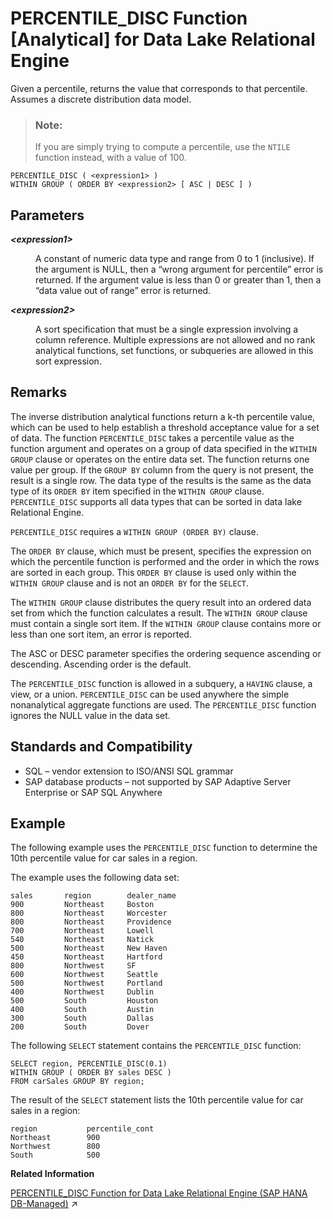 <!-- loioa56e219484f21015b3a4f46749d3faf5 -->

# PERCENTILE\_DISC Function \[Analytical\] for Data Lake Relational Engine

Given a percentile, returns the value that corresponds to that percentile. Assumes a discrete distribution data model.



> ### Note:  
> If you are simply trying to compute a percentile, use the `NTILE` function instead, with a value of 100.



```
PERCENTILE_DISC ( <expression1> )
WITHIN GROUP ( ORDER BY <expression2> [ ASC | DESC ] )
```



<a name="loioa56e219484f21015b3a4f46749d3faf5__PERCENTILE_DISC_parm1"/>

## Parameters


<dl>
<dt><b>

*<expression1\>*

</b></dt>
<dd>

A constant of numeric data type and range from 0 to 1 \(inclusive\). If the argument is NULL, then a “wrong argument for percentile” error is returned. If the argument value is less than 0 or greater than 1, then a “data value out of range” error is returned.



</dd><dt><b>

*<expression2\>*

</b></dt>
<dd>

A sort specification that must be a single expression involving a column reference. Multiple expressions are not allowed and no rank analytical functions, set functions, or subqueries are allowed in this sort expression.



</dd>
</dl>



<a name="loioa56e219484f21015b3a4f46749d3faf5__PERCENTILE_DISC_remarks1"/>

## Remarks

The inverse distribution analytical functions return a k-th percentile value, which can be used to help establish a threshold acceptance value for a set of data. The function `PERCENTILE_DISC` takes a percentile value as the function argument and operates on a group of data specified in the `WITHIN GROUP` clause or operates on the entire data set. The function returns one value per group. If the `GROUP BY` column from the query is not present, the result is a single row. The data type of the results is the same as the data type of its `ORDER BY` item specified in the `WITHIN GROUP` clause. `PERCENTILE_DISC` supports all data types that can be sorted in data lake Relational Engine.

`PERCENTILE_DISC` requires a `WITHIN GROUP (ORDER BY)` clause.

The `ORDER BY` clause, which must be present, specifies the expression on which the percentile function is performed and the order in which the rows are sorted in each group. This `ORDER BY` clause is used only within the `WITHIN GROUP` clause and is not an `ORDER BY` for the `SELECT`.

The `WITHIN GROUP` clause distributes the query result into an ordered data set from which the function calculates a result. The `WITHIN GROUP` clause must contain a single sort item. If the `WITHIN GROUP` clause contains more or less than one sort item, an error is reported.

The ASC or DESC parameter specifies the ordering sequence ascending or descending. Ascending order is the default.

The `PERCENTILE_DISC` function is allowed in a subquery, a `HAVING` clause, a view, or a union. `PERCENTILE_DISC` can be used anywhere the simple nonanalytical aggregate functions are used. The `PERCENTILE_DISC` function ignores the NULL value in the data set.



<a name="loioa56e219484f21015b3a4f46749d3faf5__PERCENTILE_DISC_standards1"/>

## Standards and Compatibility

-   SQL – vendor extension to ISO/ANSI SQL grammar
-   SAP database products – not supported by SAP Adaptive Server Enterprise or SAP SQL Anywhere



<a name="loioa56e219484f21015b3a4f46749d3faf5__PERCENTILE_DISC_examples1"/>

## Example

The following example uses the `PERCENTILE_DISC` function to determine the 10th percentile value for car sales in a region.

The example uses the following data set:

```
sales       region        dealer_name
900         Northeast     Boston
800         Northeast     Worcester
800         Northeast     Providence
700         Northeast     Lowell
540         Northeast     Natick
500         Northeast     New Haven
450         Northeast     Hartford
800         Northwest     SF
600         Northwest     Seattle
500         Northwest     Portland
400         Northwest     Dublin
500         South         Houston
400         South         Austin
300         South         Dallas
200         South         Dover
```

The following `SELECT` statement contains the `PERCENTILE_DISC` function:

```
SELECT region, PERCENTILE_DISC(0.1)
WITHIN GROUP ( ORDER BY sales DESC )
FROM carSales GROUP BY region;
```

The result of the `SELECT` statement lists the 10th percentile value for car sales in a region:

```
region           percentile_cont
Northeast        900
Northwest        800
South            500
```

**Related Information**  


[PERCENTILE_DISC Function for Data Lake Relational Engine (SAP HANA DB-Managed)](https://help.sap.com/viewer/a898e08b84f21015969fa437e89860c8/2023_2_QRC/en-US/bebc33271f5545ff9e6a7fe0bb25b608.html "Given a percentile, returns the value that corresponds to that percentile. Assumes a discrete distribution data model.") :arrow_upper_right:

